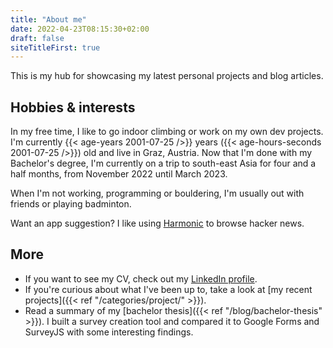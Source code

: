 ```yaml
---
title: "About me"
date: 2022-04-23T08:15:30+02:00
draft: false
siteTitleFirst: true
---
```


This is my hub for showcasing my latest personal projects and blog articles.

## Hobbies & interests
In my free time, I like to go indoor climbing or work on my own dev projects. I'm currently {{< age-years 2001-07-25 />}} years ({{< age-hours-seconds 2001-07-25 />}}) old and live in Graz, Austria. Now that I'm done with my Bachelor's degree, I'm currently on a trip to south-east Asia for four and a half months, from November 2022 until March 2023.

When I'm not working, programming or bouldering, I'm usually out with friends or playing badminton. 

Want an app suggestion? I like using [Harmonic](https://play.google.com/store/apps/details?id=com.simon.harmonichackernews&hl=en) to browse hacker news.

## More
- If you want to see my CV, check out my [LinkedIn profile](https://linkedin.com/in/filippo-orru).
- If you're curious about what I've been up to, take a look at [my recent projects]({{< ref "/categories/project/" >}}).
- Read a summary of my [bachelor thesis]({{< ref "/blog/bachelor-thesis" >}}). I built a survey creation tool and compared it to Google Forms and SurveyJS with some interesting findings.